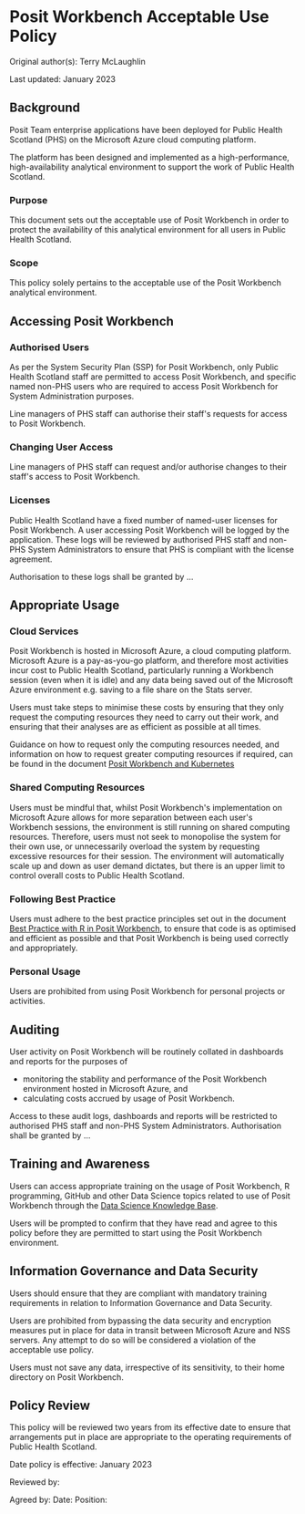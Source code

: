 # Posit Workbench Acceptable Use Policy

Original author(s): Terry McLaughlin

Last updated: January 2023

## Background

Posit Team enterprise applications have been deployed for Public Health Scotland (PHS) on the Microsoft Azure cloud computing platform.

The platform has been designed and implemented as a high-performance, high-availability analytical environment to support the work of Public Health Scotland.

### Purpose

This document sets out the acceptable use of Posit Workbench in order to protect the availability of this analytical environment for all users in Public Health Scotland.

### Scope

This policy solely pertains to the acceptable use of the Posit Workbench analytical environment.

## Accessing Posit Workbench

### Authorised Users

As per the System Security Plan (SSP) for Posit Workbench, only Public Health Scotland staff are permitted to access Posit Workbench, and specific named non-PHS users who are required to access Posit Workbench for System Administration purposes.

Line managers of PHS staff can authorise their staff's requests for access to Posit Workbench.

### Changing User Access

Line managers of PHS staff can request and/or authorise changes to their staff's access to Posit Workbench.

### Licenses

Public Health Scotland have a fixed number of named-user licenses for Posit Workbench.  A user accessing Posit Workbench will be logged by the application.  These logs will be reviewed by authorised PHS staff and non-PHS System Administrators to ensure that PHS is compliant with the license agreement.

Authorisation to these logs shall be granted by ...

## Appropriate Usage

### Cloud Services

Posit Workbench is hosted in Microsoft Azure, a cloud computing platform.  Microsoft Azure is a pay-as-you-go platform, and therefore most activities incur cost to Public Health Scotland, particularly running a Workbench session (even when it is idle) and any data being saved out of the Microsoft Azure environment e.g. saving to a file share on the Stats server.

Users must take steps to minimise these costs by ensuring that they only request the computing resources they need to carry out their work, and ensuring that their analyses are as efficient as possible at all times.

Guidance on how to request only the computing resources needed, and information on how to request greater computing resources if required, can be found in the document [Posit Workbench and Kubernetes](https://github.com/Public-Health-Scotland/R-Resources/blob/master/posit_workbench_and_kubernetes.md)

### Shared Computing Resources

Users must be mindful that, whilst Posit Workbench's implementation on Microsoft Azure allows for more separation between each user's Workbench sessions, the environment is still running on shared computing resources.  Therefore, users must not seek to monopolise the system for their own use, or unnecessarily overload the system by requesting excessive resources for their session.  The environment will automatically scale up and down as user demand dictates, but there is an upper limit to control overall costs to Public Health Scotland.

### Following Best Practice

Users must adhere to the best practice principles set out in the document [Best Practice with R in Posit Workbench](https://github.com/Public-Health-Scotland/R-Resources/blob/master_r/posit_workbench_best_practice_with_r.md), to ensure that code is as optimised and efficient as possible and that Posit Workbench is being used correctly and appropriately.

### Personal Usage

Users are prohibited from using Posit Workbench for personal projects or activities.

## Auditing

User activity on Posit Workbench will be routinely collated in dashboards and reports for the purposes of

* monitoring the stability and performance of the Posit Workbench environment hosted in Microsoft Azure, and
* calculating costs accrued by usage of Posit Workbench.

Access to these audit logs, dashboards and reports will be restricted to authorised PHS staff and non-PHS System Administrators.  Authorisation shall be granted by ...

## Training and Awareness

Users can access appropriate training on the usage of Posit Workbench, R programming, GitHub and other Data Science topics related to use of Posit Workbench through the [Data Science Knowledge Base](https://public-health-scotland.github.io/knowledge-base/).

Users will be prompted to confirm that they have read and agree to this policy before they are permitted to start using the Posit Workbench environment.

## Information Governance and Data Security

Users should ensure that they are compliant with mandatory training requirements in relation to Information Governance and Data Security.

Users are prohibited from bypassing the data security and encryption measures put in place for data in transit between Microsoft Azure and NSS servers.  Any attempt to do so will be considered a violation of the acceptable use policy.

Users must not save any data, irrespective of its sensitivity, to their home directory on Posit Workbench.

## Policy Review

This policy will be reviewed two years from its effective date to ensure that arrangements put in place are appropriate to the operating requirements of Public Health Scotland. 

Date policy is effective: January 2023

Reviewed by: 

Agreed by:
Date:
Position:
